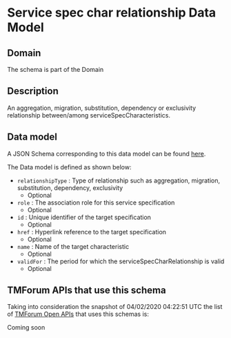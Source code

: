 # Service spec char relationship Data Model

## Domain

The  schema is part of the  Domain

## Description

An aggregation, migration, substitution, dependency or exclusivity relationship between/among serviceSpecCharacteristics.

## Data model

A JSON Schema corresponding to this data model can be found
[here](https://github.com/tmforum-rand/schemas/blob/candidates/Service/ServiceSpecCharRelationship.schema.json).

The Data model is defined as shown below:
- `relationshipType` : Type of relationship such as aggregation, migration, substitution, dependency, exclusivity
  - Optional
- `role` : The association role for this service specification
  - Optional
- `id` : Unique identifier of the target specification
  - Optional
- `href` : Hyperlink reference to the target specification
  - Optional
- `name` : Name of the target  characteristic
  - Optional
- `validFor` : The period for which the serviceSpecCharRelationship is valid
  - Optional




## TMForum APIs that use this schema

Taking into consideration the snapshot of 04/02/2020 04:22:51 UTC the list of [TMForum Open APIs](https://www.tmforum.org/open-apis/) that uses this schemas is:

Coming soon